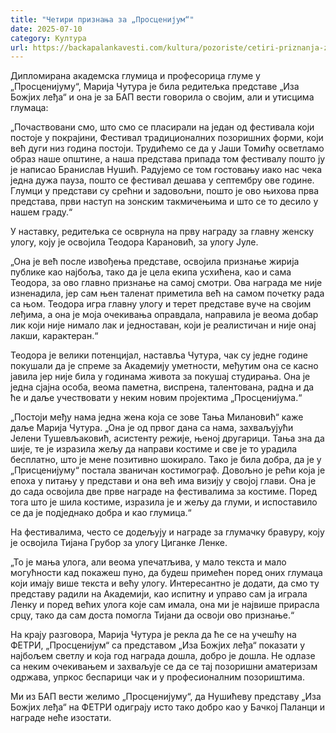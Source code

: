 ```yaml
---
title: "Четири признања за „Просценијум“"
date: 2025-07-10
category: Култура
url: https://backapalankavesti.com/kultura/pozoriste/cetiri-priznanja-za-proscenijum/
---
```


Дипломирана академска глумица и професорица глуме у „Просценијуму“, Марија Чутура је била редитељка представе „Иза Божјих леђа“ и она је за БАП вести говорила о својим, али и утисцима глумаца:

„Почаствовани смо, што смо се пласирали на један од фестивала који постоје у покрајини, Фестивал традиционалних позоришних форми, који већ дуги низ година постоји. Трудићемо се да у Јаши Томићу осветламо образ наше општине, а наша представа припада том фестивалу пошто ју је написао Бранислав Нушић. Радујемо се том гостовању иако нас чека једна дужа пауза, пошто се фестивал дешава у септембру ове године. Глумци у представи су срећни и задовољни, пошто је ово њихова прва представа, први наступ на зонским такмичењима и што се то десило у нашем граду.“

У наставку, редитељка се осврнула на прву награду за главну женску улогу, коју је освојила Теодора Карановић, за улогу Јуле.

„Она је већ после извођења представе, освојила признање жирија публике као најбоља, тако да је цела екипа усхићена, као и сама Теодора, за ово главно признање на самој смотри. Ова награда ме није изненадила, јер сам њен таленат приметила већ на самом почетку рада са њом. Теодора игра главну улогу и терет представе вуче на својим леђима, а она је моја очекивања оправдала, направила је веома добар лик који није нимало лак и једноставан, који је реалистичан и није онај лакши, карактеран.“

Теодора је велики потенцијал, наставља Чутура, чак су једне године покушали да је спреме за Академију уметности, међутим она се касно јавила јер није била у годинама живота за покушај студирања. Она је једна сјајна особа, веома паметна, виспрена, талентована, радна и да ће и даље учествовати у неким новим пројектима „Просценијума.“

„Постоји међу нама једна жена која се зове Тања Милановић“ каже даље Марија Чутура. „Она је од првог дана са нама, захваљујући Јелени Тушевљаковић, асистенту режије, њеној другарици. Тања зна да шије, те је изразила жељу да направи костиме и све је то урадила бесплатно, што је мене позитивно шокирало. Тако је била добра, да је у „Присценијуму“ постала званичан костимограф. Довољно је рећи која је епоха у питању у представи и она већ има визију у својој глави. Она је до сада освојила две прве награде на фестивалима за костиме. Поред тога што је шила костиме, изразила је и жељу да глуми, и испоставило се да је подједнако добра и као глумица.“

На фестивалима, често се додељују и награде за глумачку бравуру, коју је освојила Тијана Грубор за улогу Циганке Ленке.

„То је мања улога, али веома упечатљива, у мало текста и мало могућности кад покажеш пуно, да будеш примећен поред оних глумаца који имају више текста и већу улогу. Интересантно је додати, да смо ту представу радили на Академији, као испитну и управо сам ја играла Ленку и поред већих улога које сам имала, она ми је највише прирасла срцу, тако да сам доста помогла Тијани да освоји ово признање.“

На крају разговора, Марија Чутура је рекла да ће се на учешћу на ФЕТРИ, „Просценијум“ са представом „Иза Божјих леђа“ показати у најбољем светлу и која год награда дошла, добро је дошла. Не одлазе са неким очекивањем и захваљује се да се тај позоришни аматеризам одржава, упркос беспарици чак и у професионалним позориштима.

Ми из БАП вести желимо „Просценијуму“, да Нушићеву представу „Иза Божјих леђа“ на ФЕТРИ одиграју исто тако добро као у Бачкој Паланци и награде неће изостати.
